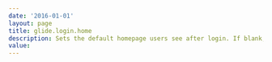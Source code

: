 ```yaml
---
date: '2016-01-01'
layout: page
title: glide.login.home
description: Sets the default homepage users see after login. If blank, the last page visited is used. The format is <page>.do
value:  
---
```

